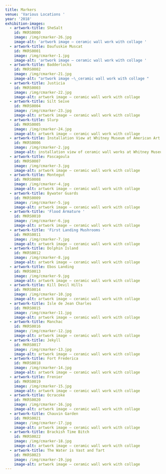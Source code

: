 ```yaml
---
title: Markers
venue: 'Various Locations '
year: '2018'
exhibition-images:
  - artwork-title: SheSalt
    id: MKRS0000
    image: /img/cmarker-26.jpg
    image-alt: 'artwork image – ceramic wall work with collage '
  - artwork-title: Daufuskie Muscat
    id: MKRS0001
    image: /img/cmarker-1.jpg
    image-alt: 'artwork image – ceramic wall work with collage '
  - artwork-title: Badderlocks
    id: MKRS0002
    image: /img/cmarker-21.jpg
    image-alt: "artwork image –\_ceramic wall work with collage "
  - artwork-title: Justicia
    id: MKRS0003
    image: /img/cmarker-22.jpg
    image-alt: artwork image – ceramic wall work with collage
  - artwork-title: Silt Seive
    id: MKRS0004
    image: /img/cmarker-23.jpg
    image-alt: artwork image – ceramic wall work with collage
  - artwork-title: Slurp
    id: MKRS0005
    image: /img/cmarker-24.jpg
    image-alt: artwork image – ceramic wall work with collage
  - artwork-title: Installation View at Whitney Museum of American Art
    id: MKRS0006
    image: /img/cmarker-2.jpg
    image-alt: installation view of ceramic wall works at Whitney Museum of American Art
  - artwork-title: Pascagoula
    id: MKRS0007
    image: /img/cmarker-3.jpg
    image-alt: artwork image – ceramic wall work with collage
  - artwork-title: Montegut
    id: MKRS0008
    image: /img/cmarker-4.jpg
    image-alt: artwork image – ceramic wall work with collage
  - artwork-title: Bywater Guards
    id: MKRS0009
    image: /img/cmarker-5.jpg
    image-alt: artwork image – ceramic wall work with collage
  - artwork-title: 'Flood Armature '
    id: MKRS0010
    image: /img/cmarker-6.jpg
    image-alt: artwork image – ceramic wall work with collage
  - artwork-title: 'First Landing Mushrooms '
    id: MKRS0011
    image: /img/cmarker-7.jpg
    image-alt: artwork image – ceramic wall work with collage
  - artwork-title: Dolphin Island
    id: MKRS0012
    image: /img/cmarker-8.jpg
    image-alt: artwork image – ceramic wall work with collage
  - artwork-title: Ebos Landing
    id: MKRS0013
    image: /img/cmarker-9.jpg
    image-alt: artwork image – ceramic wall work with collage
  - artwork-title: Kill Devil Hills
    id: MKRS0014
    image: /img/cmarker-10.jpg
    image-alt: artwork image – ceramic wall work with collage
  - artwork-title: Isle de Jean Charles
    id: MKRS0015
    image: /img/cmarker-11.jpg
    image-alt: artwork image – ceramic wall work with collage
  - artwork-title: Manchac
    id: MKRS0016
    image: /img/cmarker-12.jpg
    image-alt: artwork image – ceramic wall work with collage
  - artwork-title: Jekyll
    id: MKRS0017
    image: /img/cmarker-13.jpg
    image-alt: artwork image – ceramic wall work with collage
  - artwork-title: Fort Frederica
    id: MKRS0018
    image: /img/cmarker-14.jpg
    image-alt: artwork image – ceramic wall work with collage
  - artwork-title: Frenier
    id: MKRS0019
    image: /img/cmarker-15.jpg
    image-alt: artwork image – ceramic wall work with collage
  - artwork-title: Ocracoke
    id: MKRS0020
    image: /img/cmarker-16.jpg
    image-alt: artwork image – ceramic wall work with collage
  - artwork-title: Chauvin Garden
    id: MKRS0021
    image: /img/cmarker-17.jpg
    image-alt: artwork image – ceramic wall work with collage
  - artwork-title: Brackish Time Bitch
    id: MKRS0022
    image: /img/cmarker-18.jpg
    image-alt: artwork image – ceramic wall work with collage
  - artwork-title: The Water is Vast and Tart
    id: MKRS0023
    image: /img/cmarker-19.jpg
    image-alt: artwork image – ceramic wall work with collage
---
```


